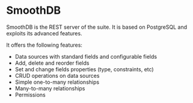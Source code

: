 # SmoothDB

SmoothDB is the REST server of the suite.
It is based on PostgreSQL and exploits its advanced features.

It offers the following features:

* Data sources with standard fields and configurable fields
* Add, delete and reorder fields
* Set and change fields properties (type, constraints, etc)
* CRUD operations on data sources
* Simple one-to-many relationships
* Many-to-many relationships
* Permissions

